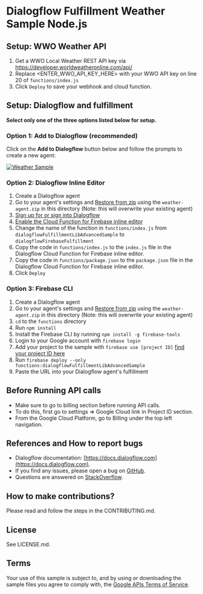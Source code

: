 # Dialogflow Fulfillment Weather Sample Node.js

## Setup: WWO Weather API
 1. Get a WWO Local Weather REST API key via https://developer.worldweatheronline.com/api/
 1. Replace <ENTER_WWO_API_KEY_HERE> with your WWO API key on line 20 of `functions/index.js`
 1. Click `Deploy` to save your webhook and cloud function. 


## Setup: Dialogflow and fulfillment
**Select only one of the three options listed below for setup.**  

### Option 1: Add to Dialogflow (recommended)
Click on the **Add to Dialogflow** button below and follow the prompts to create a new agent:

[![Weather Sample](https://storage.googleapis.com/dialogflow-oneclick/deploy.svg "Weather Sample")](https://console.dialogflow.com/api-client/oneclick?templateUrl=https%3A%2F%2Fstorage.googleapis.com%2Fdialogflow-oneclick%2Fweather-agent.zip&agentName=WeatherSample)

### Option 2: Dialogflow Inline Editor
1. Create a Dialogflow agent
1. Go to your agent's settings and [Restore from zip](https://dialogflow.com/docs/agents#export_and_import) using the `weather-agent.zip` in this directory (Note: this will overwrite your existing agent)
1. [Sign up for or sign into Dialogflow](https://console.dialogflow.com/api-client/#/login)
1. [Enable the Cloud Function for Firebase inline editor](https://dialogflow.com/docs/fulfillment#cloud_functions_for_firebase)
1. Change the name of the function in `functions/index.js` from `dialogflowFulfillmentLibAdvancedSample` to `dialogflowFirebaseFulfillment`
1. Copy the code in `functions/index.js` to the `index.js` file in the Dialogflow Cloud Function for Firebase inline editor.
1. Copy the code in `functions/package.json` to the `package.json` file in the Dialogflow Cloud Function for Firebase inline editor.
1. Click `Deploy`

### Option 3: Firebase CLI
1. Create a Dialogflow agent
1. Go to your agent's settings and [Restore from zip](https://dialogflow.com/docs/agents#export_and_import) using the `weather-agent.zip` in this directory (Note: this will overwrite your existing agent)
1. `cd` to the `functions` directory
1. Run `npm install`
1. Install the Firebase CLI by running `npm install -g firebase-tools`
1. Login to your Google account with `firebase login`
1. Add your project to the sample with `firebase use [project ID]` [find your project ID here](https://dialogflow.com/docs/agents#settings)
1. Run `firebase deploy --only functions:dialogflowFulfillmentLibAdvancedSample`
1. Paste the URL into your Dialogflow agent's fulfillment

## Before Running API calls
* Make sure to go to billing section before running API calls.
* To do this, first go to settings => Google Cloud link in Project ID section.
* From the Google Cloud Platform, go to Billing under the top left navigation.

## References and How to report bugs
* Dialogflow documentation: [https://docs.dialogflow.com](https://docs.dialogflow.com).
* If you find any issues, please open a bug on [GitHub](https://github.com/dialogflow/dialogflow-fulfillment-nodejs/issues).
* Questions are answered on [StackOverflow](https://stackoverflow.com/questions/tagged/dialogflow).

## How to make contributions?
Please read and follow the steps in the CONTRIBUTING.md.

## License
See LICENSE.md.

## Terms
Your use of this sample is subject to, and by using or downloading the sample files you agree to comply with, the [Google APIs Terms of Service](https://developers.google.com/terms/).
